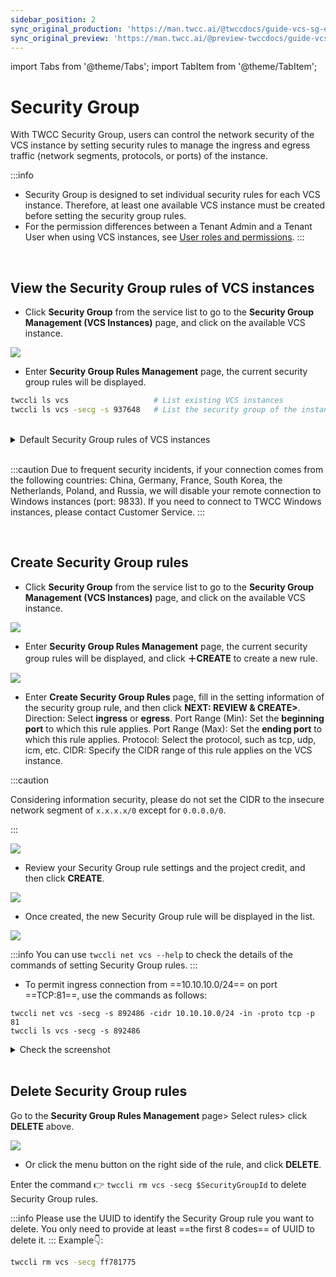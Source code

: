 ```yaml
---
sidebar_position: 2
sync_original_production: 'https://man.twcc.ai/@twccdocs/guide-vcs-sg-en'
sync_original_preview: 'https://man.twcc.ai/@preview-twccdocs/guide-vcs-sg-en'
---
```


import Tabs from '@theme/Tabs';
import TabItem from '@theme/TabItem';

# Security Group

With TWCC Security Group, users can control the network security of the VCS instance by setting security rules to manage the ingress and egress traffic (network segments, protocols, or ports) of the instance.


:::info
- Security Group is designed to set individual security rules for each VCS instance. Therefore, at least one available VCS instance must be created before setting the security group rules.
- For the permission differences between a Tenant Admin and a Tenant User when using VCS instances, see [<ins>User roles and permissions</ins>](https://man.twcc.ai/@twccdocs/role-main-en/https%3A%2F%2Fman.twcc.ai%2F%40twccdocs%2Frole-netndsec-en#%E5%AE%89%E5%85%A8%E6%80%A7%E7%BE%A4%E7%B5%84).
:::


<br/>


## View the Security Group rules of VCS instances

<Tabs>

<TabItem value="TWCC Portal" label="TWCC Portal">

* Click **Security Group** from the service list to go to the **Security Group Management (VCS Instances)** page, and click on the available VCS instance.

![](https://cos.twcc.ai/SYS-MANUAL/uploads/upload_d767967e92926d984b6bbb45532f7bc5.png)


* Enter **Security Group Rules Management** page, the current security group rules will be displayed.

</TabItem>

<TabItem value="TWCC CLI" label="TWCC CLI">

```bash
twccli ls vcs                   # List existing VCS instances
twccli ls vcs -secg -s 937648   # List the security group of the instance with ID 937648
```

</TabItem>

</Tabs>

<br/>

<details>

<summary>Default Security Group rules of VCS instances</summary>


- The default ingress/egress rules of TWCC Linux instances:

| Direction | Internet protocol | Port (minimum) | Port (maximum)| Protocol|CIDR |
| -------- | -------- | -------- |-------- | -------- | -------- |
| ingress     | IPv4     | 443     |443 | tcp|0.0.0.0/0 |
| ingress     | IPv4     | 22     | 22|tcp |0.0.0.0/0 |
| egress     | IPv4     |      | |ANY |0.0.0.0/0 |
| ingress     | IPv4     |      | |icmp | 0.0.0.0/0|
| egress     | IPv6     |      | |ANY |::/0 |

- The default ingress/egress rules of TWCC Windows instances:

| Direction | Internet protocol | Port (minimum) | Port (maximum)| Protocol|CIDR |
| -------- | -------- | -------- |-------- | -------- | -------- |
| ingress     | IPv4     | 9833     |9833 | tcp|0.0.0.0/0 |
| ingress     | IPv4     | 443     |443 | tcp|0.0.0.0/0 |
| ingress     | IPv4     | 22     | 22|tcp |0.0.0.0/0 |
| egress     | IPv4     |      | |ANY |0.0.0.0/0 |
| ingress     | IPv4     |      | |icmp | 0.0.0.0/0|
| egress     | IPv6     |      | |ANY |::/0 |


</details>

<br/>

:::caution
Due to frequent security incidents, if your connection comes from the following countries: China, Germany, France, South Korea, the Netherlands, Poland, and Russia, we will disable your remote connection to Windows instances (port: 9833). If you need to connect to TWCC Windows instances, please contact Customer Service.
:::


<br/>



## Create Security Group rules

<Tabs>

<TabItem value="TWCC Portal" label="TWCC Portal">

* Click **Security Group** from the service list to go to the **Security Group Management (VCS Instances)** page, and click on the available VCS instance.

![](https://cos.twcc.ai/SYS-MANUAL/uploads/upload_2209445e8cb15381e21796aa04f2508a.png)



 
* Enter **Security Group Rules Management** page, the current security group rules will be displayed, and click **＋CREATE** to create a new rule.

![](https://cos.twcc.ai/SYS-MANUAL/uploads/upload_bc6cb3d8aff5fb3aa093d06e58cf85e8.png)



* Enter **Create Security Group Rules** page, fill in the setting information of the security group rule, and then click **NEXT: REVIEW & CREATE>**.
Direction: Select **ingress** or **egress**.
Port Range (Min): Set the **beginning port** to which this rule applies.
Port Range (Max): Set the **ending port** to which this rule applies.
Protocol: Select the protocol, such as tcp, udp, icm, etc. 
CIDR: Specify the CIDR range of this rule applies on the VCS instance.

:::caution

Considering information security, please do not set the CIDR to the insecure network segment of `x.x.x.x/0` except for `0.0.0.0/0`.

:::

![](https://cos.twcc.ai/SYS-MANUAL/uploads/upload_f7722144a582acd6be82aea9b4e66b07.png)



* Review your Security Group rule settings and the project credit, and then click **CREATE**. 

![](https://cos.twcc.ai/SYS-MANUAL/uploads/upload_cbec7a87f3fe5735a7f53a3877de0396.png)


* Once created, the new Security Group rule will be displayed in the list.

![](https://cos.twcc.ai/SYS-MANUAL/uploads/upload_49f6c96bf930c673cb231c6cca9d2c07.png)


</TabItem>

<TabItem value="TWCC CLI" label="TWCC CLI">

:::info
You can use `twccli net vcs --help` to check the details of the commands of setting Security Group rules.
:::

- To permit ingress connection from ==10.10.10.0/24== on port ==TCP:81==, use the commands as follows:

```
twccli net vcs -secg -s 892486 -cidr 10.10.10.0/24 -in -proto tcp -p 81
twccli ls vcs -secg -s 892486
```

<details>

<summary>Check the screenshot</summary>

![](https://cos.twcc.ai/SYS-MANUAL/uploads/upload_c3070ab4f93cd206e3945c68e786abfb.png)

</details>

</TabItem>

</Tabs>

<br/>



## Delete Security Group rules

<Tabs>

<TabItem value="TWCC Portal" label="TWCC Portal">

Go to the **Security Group Rules Management** page> Select rules> click **DELETE** above.

![](https://cos.twcc.ai/SYS-MANUAL/uploads/upload_b9ae7ca9d9f718eb07b29583dc844cb9.png)


- Or click the <i class="fa fa-ellipsis-v fa-20" aria-hidden="true"></i> menu button on the right side of the rule, and click **DELETE**.

</TabItem>

<TabItem value="TWCC CLI" label="TWCC CLI">

Enter the command :point_right: `twccli rm vcs -secg $SecurityGroupId` to delete Security Group rules.

:::info
Please use the UUID to identify the Security Group rule you want to delete.
You only need to provide at least ==the first 8 codes== of UUID to delete it.
:::
Example:point_down::
```bash
twccli rm vcs -secg ff781775
```

</TabItem>

</Tabs>